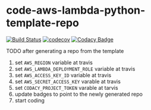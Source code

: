 # code-aws-lambda-python-template-repo

[![Build Status](https://travis-ci.org/masterbranch-io/code-aws-lambda-python-template-repo.svg?branch=master)](https://travis-ci.org/masterbranch-io/code-aws-lambda-python-template-repo)
[![codecov](https://codecov.io/gh/masterbranch-io/code-aws-lambda-python-template-repo/branch/master/graph/badge.svg)](https://codecov.io/gh/masterbranch-io/code-aws-lambda-python-template-repo)
[![Codacy Badge](https://api.codacy.com/project/badge/Grade/99d764fe6586436f82d34c8686405844)](https://www.codacy.com/gh/masterbranch-io/fork-and-code-python?utm_source=github.com&amp;utm_medium=referral&amp;utm_content=masterbranch-io/fork-and-code-python&amp;utm_campaign=Badge_Grade)


TODO after generating a repo from the template

1. set `AWS_REGION` variable at travis
1. set `AWS_LAMBDA_DEPLOYMENT_ROLE` variable at travis
1. set `AWS_ACCESS_KEY_ID` variable at travis
1. set `AWS_SECRET_ACCESS_KEY` varable at travis
1. set `CODACY_PROJECT_TOKEN` varable at tarvis
1. update badges to point to the newly generated repo
1. start coding
